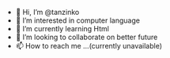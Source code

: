 - 👋 Hi, I’m @tanzinko
- 👀 I’m interested in computer language
- 🌱 I’m currently learning Html
- 💞️ I’m looking to collaborate on better future
- 📫 How to reach me ...(currently unavailable)

<!---
tanzinko/tanzinko is a ✨ special ✨ repository because its `README.md` (this file) appears on your GitHub profile.
You can click the Preview link to take a look at your changes.
--->
